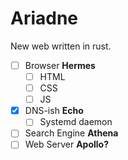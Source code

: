 # Ariadne

New web written in rust.

- [ ] Browser **Hermes**
  - [ ] HTML
  - [ ] CSS
  - [ ] JS
- [X] DNS-ish **Echo**
  - [ ] Systemd daemon
- [ ] Search Engine **Athena**
- [ ] Web Server **Apollo?**
